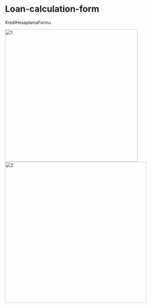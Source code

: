 # Loan-calculation-form
KrediHesaplamaFormu


<img width="435" alt="1" src="https://github.com/HamzaKaplan/Loan-calculation-form/assets/124581146/fa03412e-a87e-4b40-89bf-d6c782847153">
<img width="463" alt="2" src="https://github.com/HamzaKaplan/Loan-calculation-form/assets/124581146/1bdb22dd-4345-47d9-a2f2-177662b164ee">
